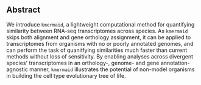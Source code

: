 ## Abstract

We introduce `kmermaid`, a lightweight computational method for quantifying similarity between RNA-seq transcriptomes across species.
As `kmermaid` skips both alignment and gene orthology assignment, it can be applied to transcriptomes from organisms with no or poorly annotated genomes, and can perform the task of quanitfying similarities much faster than current methods without loss of sensitivity.
By enabling analyses across divergent species' transcriptomes in an orthology-, genome- and gene annotation-agnostic manner, `kmermaid` illustrates the potential of non-model organisms in building the cell type evolutionary tree of life.
